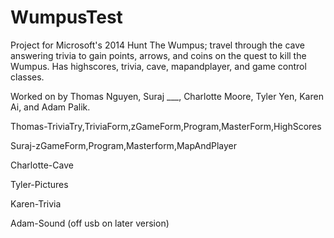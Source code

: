 WumpusTest
==========
Project for Microsoft's 2014 Hunt The Wumpus; travel through the cave answering trivia to gain points, arrows, and coins on the quest to kill the Wumpus. Has highscores, trivia, cave, mapandplayer, and game control classes.

Worked on by Thomas Nguyen, Suraj ___, Charlotte Moore, Tyler Yen, Karen Ai, and Adam Palik.

Thomas-TriviaTry,TriviaForm,zGameForm,Program,MasterForm,HighScores

Suraj-zGameForm,Program,Masterform,MapAndPlayer

Charlotte-Cave

Tyler-Pictures

Karen-Trivia

Adam-Sound (off usb on later version)
